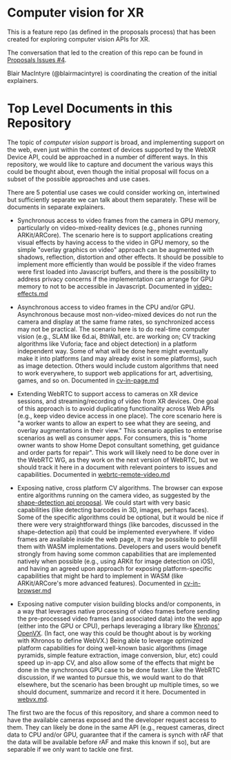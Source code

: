 # Computer vision for XR


This is a feature repo (as defined in the proposals process) that has been created for exploring computer vision APIs for XR.

The conversation that led to the creation of this repo can be found in [Proposals Issues #4](https://github.com/immersive-web/proposals/issues/4).

Blair MacIntyre (@blairmacintyre) is coordinating the creation of the initial explainers.

# Top Level Documents in this Repository

The topic of _computer vision support_ is broad, and implementing support on the web, even just within the context of devices supported by the WebXR Device API, could be approached in a number of different ways.  In this repository, we would like to capture and document the various ways this could be thought about, even though the initial proposal will focus on a subset of the possible approaches and use cases.

There are 5 potential use cases we could consider working on, intertwined but sufficiently separate we can talk about them separately. These will be documents in separate explainers.


- Synchronous access to video frames from the camera in GPU memory, particularly on video-mixed-reality devices (e.g., phones running ARKit/ARCore). The scenario here is to support applications creating visual effects by having access to the video in GPU memory, so the simple "overlay graphics on video" approach can be augmented with shadows, reflection, distortion and other effects. It should be possible to implement more efficiently than would be possible if the video frames were first loaded into Javascript buffers, and there is the possibility to address privacy concerns if the implementation can arrange for GPU memory to not to be accessible in Javascript. Documented in [video-effects.md](video-effects.html)

 - Asynchronous access to video frames in the CPU and/or GPU. Asynchronous because most non-video-mixed devices do not run the camera and display at the same frame rates, so synchronized access may not be practical. The scenario here is to do real-time computer vision (e.g., SLAM like 6d.ai, 8thWall, etc. are working on; CV tracking algorithms like Vuforia; face and object detection) in a platform independent way. Some of what will be done here might eventually make it into platforms (and may already exist in some platforms), such as image detection. Others would include custom algorithms that need to work everywhere, to support web applications for art, advertising, games, and so on. Documented in [cv-in-page.md](cv-in-page.html)

 - Extending WebRTC to support access to cameras on XR device sessions, and streaming/recording of video from XR devices. One goal of this approach is to avoid duplicating functionality across Web APIs (e.g., keep video device access in one place).  The core scenario here is "a worker wants to allow an expert to see what they are seeing, and overlay augmentations in their view." This scenario applies to enterprise scenarios as well as consumer apps. For consumers, this is "home owner wants to show Home Depot consultant something, get guidance and order parts for repair". This work will likely need to be done over in the WebRTC WG, as they work on the next version of WebRTC, but we should track it here in a document with relevant pointers to issues and capabilities. Documented in [webrtc-remote-video.md](webrtc-remote-video.html)

- Exposing native, cross platform CV algorithms. The browser can expose entire algorithms running on the camera video, as suggested by the [shape-detection api proposal](https://wicg.github.io/shape-detection-api/).  We could start with very basic capabilities (like detecting barcodes in 3D, images, perhaps faces). Some of the specific algorithms could be optional, but it would be nice if there were very straightforward things (like barcodes, discussed in the shape-detection api) that could be implemented everywhere. If video frames are available inside the web page, it may be possible to polyfill them with WASM implementations.  Developers and users would benefit strongly from having some common capabilities that are implemented natively when possible (e.g., using ARKit for image detection on iOS), and having an agreed upon approach for exposing platform-specific capabilities that might be hard to implement in WASM (like ARKit/ARCore's more advanced features). Documented in [cv-in-browser.md](cv-in-browser.html)

- Exposing native computer vision building blocks and/or components, in a way that leverages native processing of video frames before sending the pre-processed video frames (and associated data) into the web app (either into the GPU or CPU), perhaps leveraging a library like [Khronos' OpenVX](https://www.khronos.org/openvx/). (In fact, one way this could be thought about is by working with Khronos to define WebVX.) Being able to leverage optimized platform capabilities for doing well-known basic algorithms (image pyramids, simple feature extraction, image conversion, blur, etc) could speed up in-app CV, and also allow some of the effects that might be done in the synchronous GPU case to be done faster. Like the WebRTC discussion, if we wanted to pursue this, we would want to do that elsewhere, but the scenario has been brought up multiple times, so we should document, summarize and record it it here. Documented in [webvx.md](webvx.html).

The first two are the focus of this repository, and share a common need to have the available cameras exposed and the developer request access to them. They can likely be done in the same API (e.g., request cameras, direct data to CPU and/or GPU, guarantee that if the camera is synch with rAF that the data will be available before rAF and make this known if so), but are separable if we only want to tackle one first. 